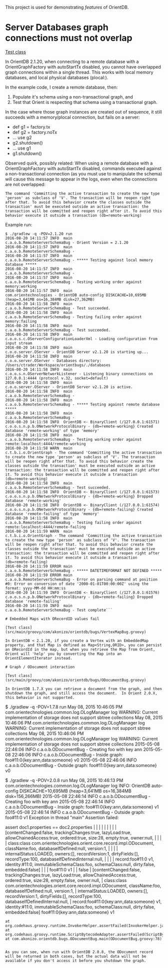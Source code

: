 This project is used for demonstrating *features* of OrientDB.

# Server Databases graph connections must not overlap

[Test class](src/main/groovy/com/akonizo/orientdb/bugs/RemoteServerSchemaBug.groovy)

In OrientDB 2.1.20, when connecting to a remote database with a OrientGraphFactory with autoStartTx disabled, you cannot have overlapped graph connections within a single thread. This works with local memory databases, and local physical databases (plocal:). 

In the example code, I create a remote database, then:
 1. Populate it's schema using a non-transactional graph, and 
 1. Test that Orient is respecting that schema using a transactional graph.

In the case where those graph instances are created out of sequence, it still succeeds with a memory/plocal connection, but fails on a server:
 * def g1 = factory.tx
 * def g2 = factory.noTx
 * ... use g2
 * g2.shutdown()
 * ... use g1
 * g1.shutdown()

Observed quirk, possibly related: When using a remote database with a OrientGraphFactory with autoStartTx disabled, commands executed against a non-transactional connection (as you must use to manipulate the schema) will cause this message to appear in the logs, even when the connections are not overlapped:

```
The command 'Committing the active transaction to create the new type 'person' as subclass of 'V'. The transaction will be reopen right after that. To avoid this behavior create the classes outside the transaction' must be executed outside an active transaction: the transaction will be committed and reopen right after it. To avoid this behavior execute it outside a transaction (db=remote-working)
```

Example run:

```
$ ./gradlew -q -POV=2.1.20 run
2016-08-20 14:11:57 INFO  main                      c.a.o.b.RemoteServerSchemaBug - Orient Version = 2.1.20
2016-08-20 14:11:57 INFO  main                      c.a.o.b.RemoteServerSchemaBug -
2016-08-20 14:11:57 INFO  main                      c.a.o.b.RemoteServerSchemaBug - ***** Testing against local memory database *****
2016-08-20 14:11:57 INFO  main                      c.a.o.b.RemoteServerSchemaBug -
2016-08-20 14:11:57 INFO  main                      c.a.o.b.RemoteServerSchemaBug - Testing working order against memory:working
2016-08-20 14:11:57 INFO  main                      com.orientechnologies - OrientDB auto-config DISKCACHE=10,695MB (heap=3,641MB os=16,384MB disk=27,362MB)
2016-08-20 14:11:58 INFO  main                      c.a.o.b.RemoteServerSchemaBug - Test succeeded.
2016-08-20 14:11:58 INFO  main                      c.a.o.b.RemoteServerSchemaBug - Testing failing order against memory:failing
2016-08-20 14:11:58 INFO  main                      c.a.o.b.RemoteServerSchemaBug - Test succeeded.
2016-08-20 14:11:58 INFO  main                      c.o.o.s.c.OServerConfigurationLoaderXml - Loading configuration from input stream
2016-08-20 14:11:58 INFO  main                      c.o.o.server.OServer - OrientDB Server v2.1.20 is starting up...
2016-08-20 14:11:58 INFO  main                      c.o.o.server.OServer - Databases directory: /Users/ctrader/Workspace/orientbugs/./databases
2016-08-20 14:11:58 INFO  main                      c.o.o.s.n.OServerNetworkListener - Listening binary connections on 127.0.0.1:4444 (protocol v.32, socket=default)
2016-08-20 14:11:58 INFO  main                      c.o.o.server.OServer - OrientDB Server v2.1.20 is active.
2016-08-20 14:11:58 INFO  main                      c.a.o.b.RemoteServerSchemaBug -
2016-08-20 14:11:58 INFO  main                      c.a.o.b.RemoteServerSchemaBug - ***** Testing against remote database *****
2016-08-20 14:11:58 INFO  main                      c.a.o.b.RemoteServerSchemaBug -
2016-08-20 14:11:58 INFO  OrientDB <- BinaryClient (/127.0.0.1:61571) c.o.o.s.n.p.b.ONetworkProtocolBinary - {db=remote-working} Created database 'remote-working' of type 'memory'
2016-08-20 14:11:58 INFO  main                      c.a.o.b.RemoteServerSchemaBug - Testing working order against remote:localhost:4444/remote-working
2016-08-20 14:11:58 WARN  main                      c.t.b.i.o.OrientGraph - The command 'Committing the active transaction to create the new type 'person' as subclass of 'V'. The transaction will be reopen right after that. To avoid this behavior create the classes outside the transaction' must be executed outside an active transaction: the transaction will be committed and reopen right after it. To avoid this behavior execute it outside a transaction (db=remote-working)
2016-08-20 14:11:58 INFO  main                      c.a.o.b.RemoteServerSchemaBug - Test succeeded.
2016-08-20 14:11:58 INFO  OrientDB <- BinaryClient (/127.0.0.1:61573) c.o.o.s.n.p.b.ONetworkProtocolBinary - {db=remote-working} Dropped database 'remote-working'
2016-08-20 14:11:58 INFO  OrientDB <- BinaryClient (/127.0.0.1:61574) c.o.o.s.n.p.b.ONetworkProtocolBinary - {db=remote-failing} Created database 'remote-failing' of type 'memory'
2016-08-20 14:11:58 INFO  main                      c.a.o.b.RemoteServerSchemaBug - Testing failing order against remote:localhost:4444/remote-failing
2016-08-20 14:11:59 WARN  main                      c.t.b.i.o.OrientGraph - The command 'Committing the active transaction to create the new type 'person' as subclass of 'V'. The transaction will be reopen right after that. To avoid this behavior create the classes outside the transaction' must be executed outside an active transaction: the transaction will be committed and reopen right after it. To avoid this behavior execute it outside a transaction (db=remote-failing)
2016-08-20 14:11:59 ERROR main                      c.a.o.b.RemoteServerSchemaBug - ***** DATETIMEFORMAT NOT DEFINED *****
2016-08-20 14:11:59 ERROR main                      c.a.o.b.RemoteServerSchemaBug - Error on parsing command at position #0: Error on conversion of date '2000-01-01T00:00:00Z' using the format: yyyy-MM-dd HH:mm:ss
2016-08-20 14:11:59 INFO  OrientDB <- BinaryClient (/127.0.0.1:61576) c.o.o.s.n.p.b.ONetworkProtocolBinary - {db=remote-failing} Dropped database 'remote-failing'
2016-08-20 14:11:59 INFO  main                      c.a.o.b.RemoteServerSchemaBug - Test complete```

# Embedded Maps with ORecordID values fail

[Test class](src/main/groovy/com/akonizo/orientdb/bugs/VertexMapBug.groovy)

In OrientDB < 2.1.20, if you create a Vertex with an EmbeddedMap property, and that Map is defined as Map<String,ORID>, you can persist an ORecordId in the map, but when you retrieve the Map from Orient, Orient will 'help' you by converting the Map into an OrientElementIterator instead.

# Graph / ODocument interaction

[Test class](src/main/groovy/com/akonizo/orientdb/bugs/ODocumentBug.groovy)

In OrientDB 1.7.X you can retrieve a document from the graph, and then shutdown the graph, and still access the document.  In Orient 2.0.X, this behavior is not supported.

```
$ ./gradlew -q -POV=1.7.8 run
May 08, 2015 10:46:05 PM com.orientechnologies.common.log.OLogManager log
WARNING: Current implementation of storage does not support sbtree collections
May 08, 2015 10:46:06 PM com.orientechnologies.common.log.OLogManager log
WARNING: Current implementation of storage does not support sbtree collections
May 08, 2015 10:46:06 PM com.orientechnologies.common.log.OLogManager log
WARNING: Current implementation of storage does not support sbtree collections
2015-05-08 22:46:06 INFO  c.a.o.b.ODocumentBug - Creating foo with key ann
2015-05-08 22:46:06 INFO  c.a.o.b.ODocumentBug - Inside graph:  foo#11:0{key:ann,data:someone} v0
2015-05-08 22:46:06 INFO  c.a.o.b.ODocumentBug - Outside graph: foo#11:0{key:ann,data:someone} v0

$ ./gradlew -q -POV=2.0.8 run
May 08, 2015 10:46:13 PM com.orientechnologies.common.log.OLogManager log
INFO: OrientDB auto-config DISKCACHE=10,695MB (heap=3,641MB os=16,384MB disk=156,266MB)
2015-05-08 22:46:14 INFO  c.a.o.b.ODocumentBug - Creating foo with key ann
2015-05-08 22:46:14 INFO  c.a.o.b.ODocumentBug - Inside graph:  foo#11:0{key:ann,data:someone} v1
2015-05-08 22:46:14 INFO  c.a.o.b.ODocumentBug - Outside graph: foo#11:0 v1
Exception in thread "main" Assertion failed:

assert doc1.properties == doc2.properties
       |    |          |  |    |
       |    |          |  |    [contentChanged:false, trackingChanges:true, lazyLoad:true, allowChainedAccess:true, ordered:true, size:28, empty:true, owner:null, 
       |    |          |  |     class:class com.orientechnologies.orient.core.record.impl.ODocument, className:foo, databaseIfDefined:null, version:1, 
       |    |          |  |     internalStatus:LOADED, owners:[], recordVersion:1, dirtyFields:[], recordType:100, databaseIfDefinedInternal:null, 
       |    |          |  |     record:foo#11:0 v1, identity:#11:0, immutableSchemaClass:foo, schemaClass:null, dirty:false, embedded:false]
       |    |          |  foo#11:0 v1
       |    |          false
       |    [contentChanged:false, trackingChanges:true, lazyLoad:true, allowChainedAccess:true, ordered:true, size:28, empty:false, owner:null, 
       |     class:class com.orientechnologies.orient.core.record.impl.ODocument, className:foo, databaseIfDefined:null, version:1, 
       |     internalStatus:LOADED, owners:[], recordVersion:1, dirtyFields:[], recordType:100, databaseIfDefinedInternal:null, 
       |     record:foo#11:0{key:ann,data:someone} v1, identity:#11:0, immutableSchemaClass:foo, schemaClass:null, dirty:false, embedded:false]
       foo#11:0{key:ann,data:someone} v1

    at org.codehaus.groovy.runtime.InvokerHelper.assertFailed(InvokerHelper.java:399)
    at org.codehaus.groovy.runtime.ScriptBytecodeAdapter.assertFailed(ScriptBytecodeAdapter.java:648)
    at com.akonizo.orientdb.bugs.ODocumentBug.main(ODocumentBug.groovy:78)
```

As you can see, when run with OrientDB 2.0.8, the ODocument record will be returned in both cases, but the actual data will not be available if you don't access it before you shutdown the graph.
